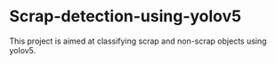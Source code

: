 # Scrap-detection-using-yolov5
This project is aimed at classifying scrap and non-scrap objects using yolov5.
